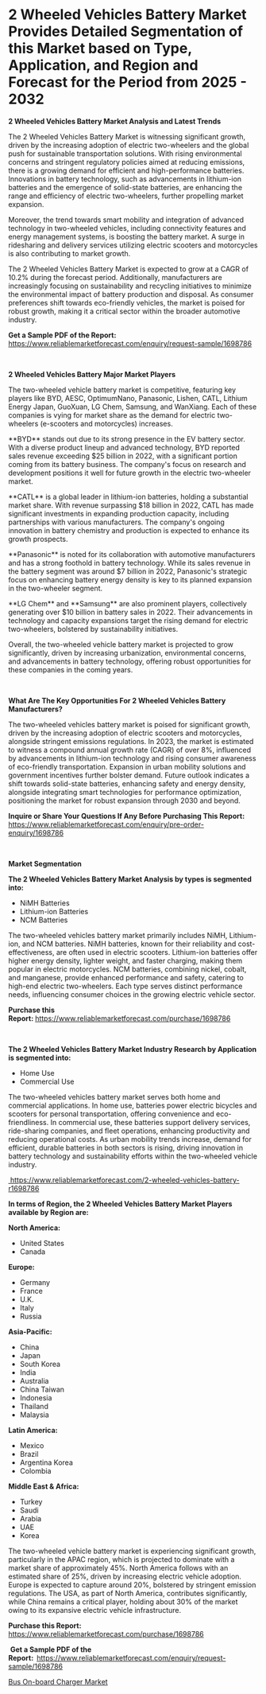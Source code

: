 <p><h1>2 Wheeled Vehicles Battery Market Provides Detailed Segmentation of this Market based on Type, Application, and Region and Forecast for the Period from 2025 - 2032</h1></p><p><strong>2 Wheeled Vehicles Battery Market Analysis and Latest Trends</strong></p>
<p><p>The 2 Wheeled Vehicles Battery Market is witnessing significant growth, driven by the increasing adoption of electric two-wheelers and the global push for sustainable transportation solutions. With rising environmental concerns and stringent regulatory policies aimed at reducing emissions, there is a growing demand for efficient and high-performance batteries. Innovations in battery technology, such as advancements in lithium-ion batteries and the emergence of solid-state batteries, are enhancing the range and efficiency of electric two-wheelers, further propelling market expansion.</p><p>Moreover, the trend towards smart mobility and integration of advanced technology in two-wheeled vehicles, including connectivity features and energy management systems, is boosting the battery market. A surge in ridesharing and delivery services utilizing electric scooters and motorcycles is also contributing to market growth.</p><p>The 2 Wheeled Vehicles Battery Market is expected to grow at a CAGR of 10.2% during the forecast period. Additionally, manufacturers are increasingly focusing on sustainability and recycling initiatives to minimize the environmental impact of battery production and disposal. As consumer preferences shift towards eco-friendly vehicles, the market is poised for robust growth, making it a critical sector within the broader automotive industry.</p></p>
<p><strong>Get a Sample PDF of the Report:&nbsp;</strong> <a href="https://www.reliablemarketforecast.com/enquiry/request-sample/1698786?utm_campaign=2307&utm_medium=2&utm_source=Github&utm_content=ia&utm_term=27032025&utm_id=2-wheeled-vehicles-battery">https://www.reliablemarketforecast.com/enquiry/request-sample/1698786</a></p>
<p>&nbsp;</p>
<p><strong>2 Wheeled Vehicles Battery Major Market Players</strong></p>
<p><p>The two-wheeled vehicle battery market is competitive, featuring key players like BYD, AESC, OptimumNano, Panasonic, Lishen, CATL, Lithium Energy Japan, GuoXuan, LG Chem, Samsung, and WanXiang. Each of these companies is vying for market share as the demand for electric two-wheelers (e-scooters and motorcycles) increases.</p><p>**BYD** stands out due to its strong presence in the EV battery sector. With a diverse product lineup and advanced technology, BYD reported sales revenue exceeding $25 billion in 2022, with a significant portion coming from its battery business. The company's focus on research and development positions it well for future growth in the electric two-wheeler market.</p><p>**CATL** is a global leader in lithium-ion batteries, holding a substantial market share. With revenue surpassing $18 billion in 2022, CATL has made significant investments in expanding production capacity, including partnerships with various manufacturers. The company's ongoing innovation in battery chemistry and production is expected to enhance its growth prospects.</p><p>**Panasonic** is noted for its collaboration with automotive manufacturers and has a strong foothold in battery technology. While its sales revenue in the battery segment was around $7 billion in 2022, Panasonic's strategic focus on enhancing battery energy density is key to its planned expansion in the two-wheeler segment.</p><p>**LG Chem** and **Samsung** are also prominent players, collectively generating over $10 billion in battery sales in 2022. Their advancements in technology and capacity expansions target the rising demand for electric two-wheelers, bolstered by sustainability initiatives.</p><p>Overall, the two-wheeled vehicle battery market is projected to grow significantly, driven by increasing urbanization, environmental concerns, and advancements in battery technology, offering robust opportunities for these companies in the coming years.</p></p>
<p>&nbsp;</p>
<p><strong>What Are The Key Opportunities For 2 Wheeled Vehicles Battery Manufacturers?</strong></p>
<p><p>The two-wheeled vehicles battery market is poised for significant growth, driven by the increasing adoption of electric scooters and motorcycles, alongside stringent emissions regulations. In 2023, the market is estimated to witness a compound annual growth rate (CAGR) of over 8%, influenced by advancements in lithium-ion technology and rising consumer awareness of eco-friendly transportation. Expansion in urban mobility solutions and government incentives further bolster demand. Future outlook indicates a shift towards solid-state batteries, enhancing safety and energy density, alongside integrating smart technologies for performance optimization, positioning the market for robust expansion through 2030 and beyond.</p></p>
<p><strong>Inquire or Share Your Questions If Any Before Purchasing This Report:</strong> <a href="https://www.reliablemarketforecast.com/enquiry/pre-order-enquiry/1698786?utm_campaign=2307&utm_medium=2&utm_source=Github&utm_content=ia&utm_term=27032025&utm_id=2-wheeled-vehicles-battery">https://www.reliablemarketforecast.com/enquiry/pre-order-enquiry/1698786</a></p>
<p>&nbsp;</p>
<p><strong>Market Segmentation</strong></p>
<p><strong>The 2 Wheeled Vehicles Battery Market Analysis by types is segmented into:</strong></p>
<p><ul><li>NiMH Batteries</li><li>Lithium-ion Batteries</li><li>NCM Batteries</li></ul></p>
<p><p>The two-wheeled vehicles battery market primarily includes NiMH, Lithium-ion, and NCM batteries. NiMH batteries, known for their reliability and cost-effectiveness, are often used in electric scooters. Lithium-ion batteries offer higher energy density, lighter weight, and faster charging, making them popular in electric motorcycles. NCM batteries, combining nickel, cobalt, and manganese, provide enhanced performance and safety, catering to high-end electric two-wheelers. Each type serves distinct performance needs, influencing consumer choices in the growing electric vehicle sector.</p></p>
<p><strong>Purchase this Report:&nbsp;</strong><a href="https://www.reliablemarketforecast.com/purchase/1698786?utm_campaign=2307&utm_medium=2&utm_source=Github&utm_content=ia&utm_term=27032025&utm_id=2-wheeled-vehicles-battery">https://www.reliablemarketforecast.com/purchase/1698786</a></p>
<p>&nbsp;</p>
<p><strong>The 2 Wheeled Vehicles Battery Market Industry Research by Application is segmented into:</strong></p>
<p><ul><li>Home Use</li><li>Commercial Use</li></ul></p>
<p><p>The two-wheeled vehicles battery market serves both home and commercial applications. In home use, batteries power electric bicycles and scooters for personal transportation, offering convenience and eco-friendliness. In commercial use, these batteries support delivery services, ride-sharing companies, and fleet operations, enhancing productivity and reducing operational costs. As urban mobility trends increase, demand for efficient, durable batteries in both sectors is rising, driving innovation in battery technology and sustainability efforts within the two-wheeled vehicle industry.</p></p>
<p><a href="https://www.reliablemarketforecast.com/2-wheeled-vehicles-battery-r1698786?utm_campaign=2307&utm_medium=2&utm_source=Github&utm_content=ia&utm_term=27032025&utm_id=2-wheeled-vehicles-battery">&nbsp;https://www.reliablemarketforecast.com/2-wheeled-vehicles-battery-r1698786</a></p>
<p><strong>In terms of Region, the 2 Wheeled Vehicles Battery Market Players available by Region are:</strong></p>
<p>
    <p> <strong> North America: </strong>
        <ul>
            <li>United States</li>
            <li>Canada</li>
        </ul>
        </p> 
    <p> <strong> Europe: </strong>
        <ul>
            <li>Germany</li>
            <li>France</li>
            <li>U.K.</li>
            <li>Italy</li>
            <li>Russia</li>
        </ul>
        </p> 
    <p> <strong> Asia-Pacific: </strong>
        <ul>
            <li>China</li>
            <li>Japan</li>
            <li>South Korea</li>
            <li>India</li>
            <li>Australia</li>
            <li>China Taiwan</li>
            <li>Indonesia</li>
            <li>Thailand</li>
            <li>Malaysia</li>
        </ul>
        </p> 
    <p> <strong> Latin America: </strong>
        <ul>
            <li>Mexico</li>
            <li>Brazil</li>
            <li>Argentina Korea</li>
            <li>Colombia</li>
        </ul>
        </p> 
    <p> <strong> Middle East & Africa: </strong>
        <ul>
            <li>Turkey</li>
            <li>Saudi</li>
            <li>Arabia</li>
            <li>UAE</li>
            <li>Korea</li>
        </ul>
    </p>
    </p>
<p><p>The two-wheeled vehicle battery market is experiencing significant growth, particularly in the APAC region, which is projected to dominate with a market share of approximately 45%. North America follows with an estimated share of 25%, driven by increasing electric vehicle adoption. Europe is expected to capture around 20%, bolstered by stringent emission regulations. The USA, as part of North America, contributes significantly, while China remains a critical player, holding about 30% of the market owing to its expansive electric vehicle infrastructure.</p></p>
<p><strong>Purchase this Report: </strong><a href="https://www.reliablemarketforecast.com/purchase/1698786?utm_campaign=2307&utm_medium=2&utm_source=Github&utm_content=ia&utm_term=27032025&utm_id=2-wheeled-vehicles-battery">https://www.reliablemarketforecast.com/purchase/1698786</a></p>
<p>&nbsp;<strong>Get a Sample PDF of the Report:&nbsp;&nbsp;</strong><a href="https://www.reliablemarketforecast.com/enquiry/request-sample/1698786?utm_campaign=2307&utm_medium=2&utm_source=Github&utm_content=ia&utm_term=27032025&utm_id=2-wheeled-vehicles-battery">https://www.reliablemarketforecast.com/enquiry/request-sample/1698786</a></p>
<p><strong></strong></p>
<p><p><a href="https://github.com/WashimHussain441/Market-Research-Report-List-2/blob/main/bus-on-board-charger-market.md?utm_campaign=2307&utm_medium=2&utm_source=Github&utm_content=ia&utm_term=27032025&utm_id=2-wheeled-vehicles-battery">Bus On-board Charger Market</a></p></p>